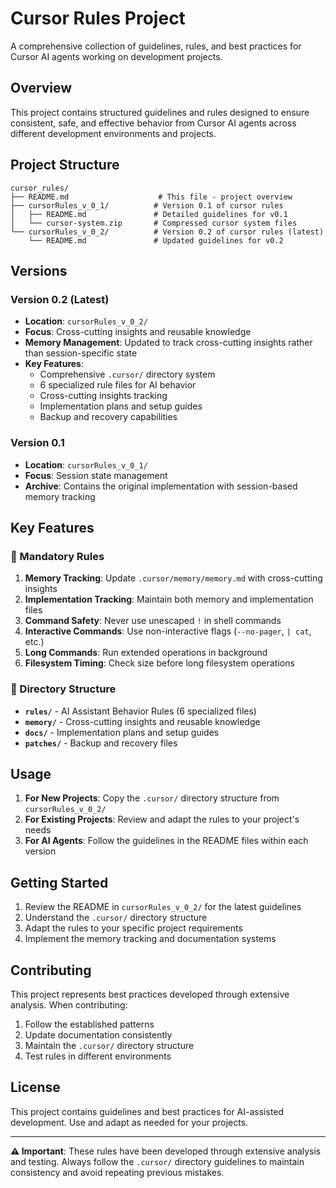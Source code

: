 # Cursor Rules Project

A comprehensive collection of guidelines, rules, and best practices for Cursor AI agents working on development projects.

## Overview

This project contains structured guidelines and rules designed to ensure consistent, safe, and effective behavior from Cursor AI agents across different development environments and projects.

## Project Structure

```
cursor_rules/
├── README.md                    # This file - project overview
├── cursorRules_v_0_1/          # Version 0.1 of cursor rules
│   ├── README.md               # Detailed guidelines for v0.1
│   └── cursor-system.zip       # Compressed cursor system files
└── cursorRules_v_0_2/          # Version 0.2 of cursor rules (latest)
    └── README.md               # Updated guidelines for v0.2
```

## Versions

### Version 0.2 (Latest)
- **Location**: `cursorRules_v_0_2/`
- **Focus**: Cross-cutting insights and reusable knowledge
- **Memory Management**: Updated to track cross-cutting insights rather than session-specific state
- **Key Features**:
  - Comprehensive `.cursor/` directory system
  - 6 specialized rule files for AI behavior
  - Cross-cutting insights tracking
  - Implementation plans and setup guides
  - Backup and recovery capabilities

### Version 0.1
- **Location**: `cursorRules_v_0_1/`
- **Focus**: Session state management
- **Archive**: Contains the original implementation with session-based memory tracking

## Key Features

### 🚨 Mandatory Rules
1. **Memory Tracking**: Update `.cursor/memory/memory.md` with cross-cutting insights
2. **Implementation Tracking**: Maintain both memory and implementation files
3. **Command Safety**: Never use unescaped `!` in shell commands
4. **Interactive Commands**: Use non-interactive flags (`--no-pager`, `| cat`, etc.)
5. **Long Commands**: Run extended operations in background
6. **Filesystem Timing**: Check size before long filesystem operations

### 📁 Directory Structure
- **`rules/`** - AI Assistant Behavior Rules (6 specialized files)
- **`memory/`** - Cross-cutting insights and reusable knowledge
- **`docs/`** - Implementation plans and setup guides
- **`patches/`** - Backup and recovery files

## Usage

1. **For New Projects**: Copy the `.cursor/` directory structure from `cursorRules_v_0_2/`
2. **For Existing Projects**: Review and adapt the rules to your project's needs
3. **For AI Agents**: Follow the guidelines in the README files within each version

## Getting Started

1. Review the README in `cursorRules_v_0_2/` for the latest guidelines
2. Understand the `.cursor/` directory structure
3. Adapt the rules to your specific project requirements
4. Implement the memory tracking and documentation systems

## Contributing

This project represents best practices developed through extensive analysis. When contributing:

1. Follow the established patterns
2. Update documentation consistently
3. Maintain the `.cursor/` directory structure
4. Test rules in different environments

## License

This project contains guidelines and best practices for AI-assisted development. Use and adapt as needed for your projects.

---

**⚠️ Important**: These rules have been developed through extensive analysis and testing. Always follow the `.cursor/` directory guidelines to maintain consistency and avoid repeating previous mistakes.
